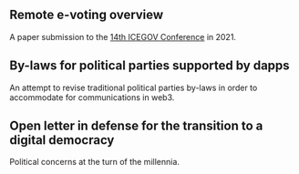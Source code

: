 ## Remote e-voting overview
A paper submission to the [14th ICEGOV Conference](https://www.icegov.org/) in 2021.

## By-laws for political parties supported by dapps
An attempt to revise traditional political parties by-laws in order to accommodate for communications in web3.

## Open letter in defense for the transition to a digital democracy
Political concerns at the turn of the millennia.
